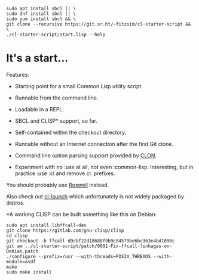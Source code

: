 	sudo apt install sbcl || \
	sudo dnf install sbcl || \
	sudo yum install sbcl && \
	git clone --recursive https://git.sr.ht/~fitzsim/cl-starter-script && \
	./cl-starter-script/start.lisp --help

# It's a start...

Features:

* Starting point for a small Common Lisp utility script.

* Runnable from the command line.

* Loadable in a REPL.

* SBCL and CLISP* support, so far.

* Self-contained within the checkout directory.

* Runnable without an Internet connection after the first Git clone.

* Command line option parsing support provided by
  [CLON](https://github.com/didierverna/clon).

* Experiment with no :use at all, not even :common-lisp.  Interesting,
  but in practice :use :cl and remove cl: prefixes.

You should probably use [Roswell](https://github.com/roswell/roswell)
instead.

Also check out [cl-launch](https://github.com/fare/cl-launch) which
unfortunately is not widely packaged by distros.

*A working CLISP can be built something like this on Debian:

	sudo apt install libffcall-dev
	git clone https://gitlab.com/gnu-clisp/clisp
	cd clisp
	git checkout -b ffcall d9cbf22d18680f9b9c84579be6bc363e4bd1090c
	git am ../cl-starter-script/patch/0001-Fix-ffcall-linkages-on-Debian.patch
	./configure --prefix=/usr --with-threads=POSIX_THREADS --with-module=asdf
	make
	sudo make install
